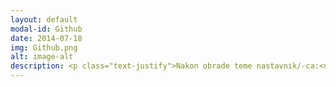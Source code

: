 ```yaml
---
layout: default
modal-id: Github
date: 2014-07-18
img: Github.png
alt: image-alt
description: <p class="text-justify">Nakon obrade teme nastavnik/-ca:<ul><li>kreira i uređuje lični onlajn repozitorijum na platformi GitHub i da postavlja nastavne sadržaje;</li><li>pregleda i uređuje sveske postavljene na onlajn repozitorijume preko servisa Nbviewer i Binder, te u okruženju Jupyter Notebook i JupyterLab;</li><li>povezuje svoj repozitorijum sa drugim repozitorijumima;</li></ul></p>
---
```

